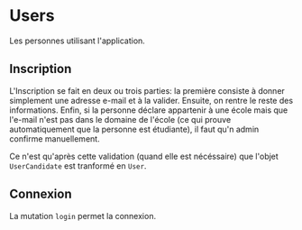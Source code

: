 Users
=====

Les personnes utilisant l'application.

Inscription
-----------

L'Inscription se fait en deux ou trois parties: la première consiste à donner simplement une adresse e-mail et à la valider.
Ensuite, on rentre le reste des informations.
Enfin, si la personne déclare appartenir à une école mais que l'e-mail n'est pas dans le domaine de l'école (ce qui prouve automatiquement que la personne est étudiante), il faut qu'n admin confirme manuellement.

Ce n'est qu'après cette validation (quand elle est nécéssaire) que l'objet `UserCandidate` est tranformé en `User`.

Connexion
---------

La mutation `login` permet la connexion.
